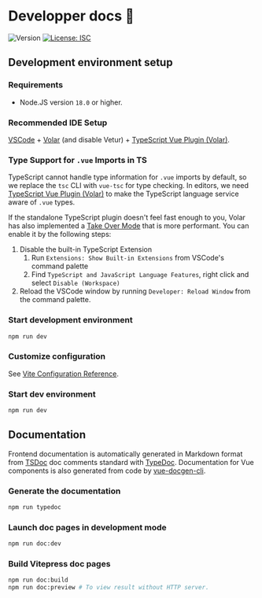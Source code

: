 # Developper docs 👋

![Version](https://img.shields.io/badge/version-0.1.0-blue.svg?cacheSeconds=2592000) [![License: ISC](https://img.shields.io/badge/License-ISC-yellow.svg)](#)

## Development environment setup

### Requirements

-   Node.JS version `18.0` or higher.

### Recommended IDE Setup

[VSCode](https://code.visualstudio.com/) + [Volar](https://marketplace.visualstudio.com/items?itemName=Vue.volar) (and disable Vetur) + [TypeScript Vue Plugin (Volar)](https://marketplace.visualstudio.com/items?itemName=Vue.vscode-typescript-vue-plugin).

### Type Support for `.vue` Imports in TS

TypeScript cannot handle type information for `.vue` imports by default, so we replace the `tsc` CLI with `vue-tsc` for type checking. In editors, we need [TypeScript Vue Plugin (Volar)](https://marketplace.visualstudio.com/items?itemName=Vue.vscode-typescript-vue-plugin) to make the TypeScript language service aware of `.vue` types.

If the standalone TypeScript plugin doesn't feel fast enough to you, Volar has also implemented a [Take Over Mode](https://github.com/johnsoncodehk/volar/discussions/471#discussioncomment-1361669) that is more performant. You can enable it by the following steps:

1. Disable the built-in TypeScript Extension
    1. Run `Extensions: Show Built-in Extensions` from VSCode's command palette
    2. Find `TypeScript and JavaScript Language Features`, right click and select `Disable (Workspace)`
2. Reload the VSCode window by running `Developer: Reload Window` from the command palette.

### Start development environment

```sh
npm run dev
```

### Customize configuration

See [Vite Configuration Reference](https://vitejs.dev/config/).

### Start dev environment

```sh
npm run dev
```

## Documentation

Frontend documentation is automatically generated in Markdown format from [TSDoc](https://tsdoc.org/) doc comments standard with [TypeDoc](https://typedoc.org/). Documentation for Vue components is also generated from code by [vue-docgen-cli](https://vue-styleguidist.github.io/docs/docgen-cli.html).

### Generate the documentation

```sh
npm run typedoc
```

### Launch doc pages in development mode

```sh
npm run doc:dev
```

### Build Vitepress doc pages

```sh
npm run doc:build
npm run doc:preview # To view result without HTTP server.
```
